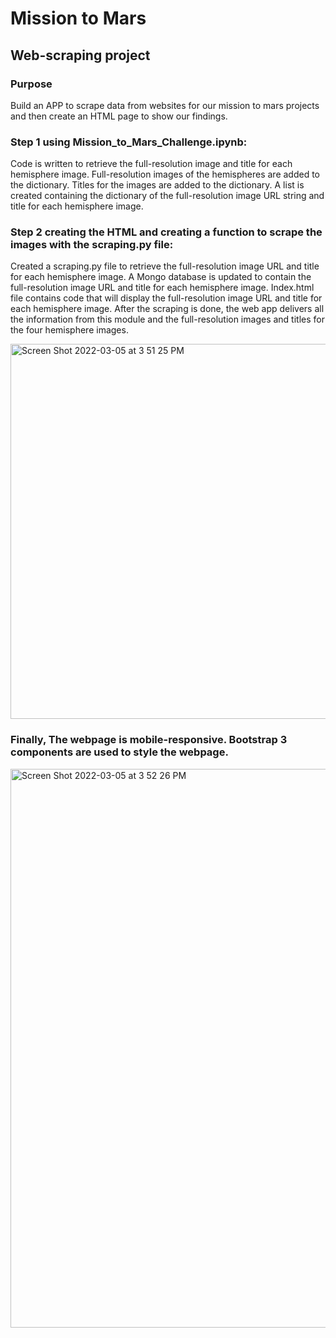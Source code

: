 # Mission to Mars
## Web-scraping project

### Purpose

Build an APP to scrape data from websites for our mission to mars projects and then create an HTML page to show our findings.

### Step 1 using Mission_to_Mars_Challenge.ipynb:
Code is written to retrieve the full-resolution image and title for each hemisphere image.
Full-resolution images of the hemispheres are added to the dictionary.
Titles for the images are added to the dictionary.
A list is created containing the dictionary of the full-resolution image URL string and title for each hemisphere image.
### Step 2 creating the HTML and creating a function to scrape the images with the scraping.py file:
Created a scraping.py file to retrieve the full-resolution image URL and title for each hemisphere image.
A Mongo database is updated to contain the full-resolution image URL and title for each hemisphere image.
Index.html file contains code that will display the full-resolution image URL and title for each hemisphere image. After the scraping is done, the web app delivers all the information from this module and the full-resolution images and titles for the four hemisphere images.

<img width="600" alt="Screen Shot 2022-03-05 at 3 51 25 PM" src="https://user-images.githubusercontent.com/96554223/156899618-dd0cec33-71b2-430a-8c0b-a81ecb66ac9f.png">

### Finally, The webpage is mobile-responsive. Bootstrap 3 components are used to style the webpage.

<img width="894" alt="Screen Shot 2022-03-05 at 3 52 26 PM" src="https://user-images.githubusercontent.com/96554223/156899631-cf1070d5-969d-4001-9e2a-bf47161e9837.png">
